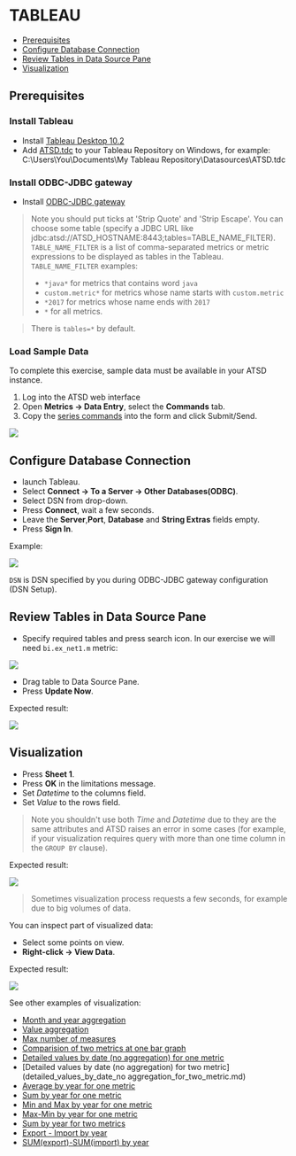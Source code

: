 # TABLEAU

- [Prerequisites](#prerequisites)
- [Configure Database Connection](#configure-database-connection)
- [Review Tables in Data Source Pane](#review-tables-in-data-source-pane)
- [Visualization](#visualization)

## Prerequisites

### Install Tableau

- Install [Tableau Desktop 10.2](https://www.tableau.com/support/releases/desktop/10.2) 
- Add [ATSD.tdc](resources/ATSD.tdc) to your Tableau Repository on Windows, for example: C:\Users\You\Documents\My Tableau Repository\Datasources\ATSD.tdc

### Install ODBC-JDBC gateway
- Install [ODBC-JDBC gateway](../odbc/README.md)  
> Note you should put ticks at 'Strip Quote' and 'Strip Escape'. 
> You can choose some table (specify a JDBC URL like jdbc:atsd://ATSD_HOSTNAME:8443;tables=TABLE_NAME_FILTER).
> `TABLE_NAME_FILTER` is a list of comma-separated metrics or metric expressions to be displayed as tables in the Tableau.
> `TABLE_NAME_FILTER` examples:
>  - `*java*` for metrics that contains word `java`
>  - `custom.metric*` for metrics whose name starts with `custom.metric`
>  - `*2017` for metrics whose name ends with `2017`
>  - `*` for all metrics.

> There is `tables=*` by default.

### Load Sample Data

To complete this exercise, sample data must be available in your ATSD instance.

1. Log into the ATSD web interface
2. Open **Metrics -> Data Entry**, select the **Commands** tab.
3. Copy the [series commands](resources/commands.txt) into the form and click Submit/Send.

![](images/metrics_entry.png)



## Configure Database Connection

- launch Tableau.
- Select **Connect -> To a Server -> Other Databases(ODBC)**.
- Select DSN from drop-down.
- Press **Connect**, wait a few seconds.
- Leave the **Server**,**Port**, **Database** and **String Extras** fields empty.
- Press **Sign In**.

Example:

![](images/configure_connection.png)

`DSN` is DSN specified by you during ODBC-JDBC gateway configuration (DSN Setup).

## Review Tables in Data Source Pane

- Specify required tables and press search icon. In our exercise we will need `bi.ex_net1.m` metric:

![](images/search.png)  

- Drag table to Data Source Pane.
- Press **Update Now**.

Expected result:

![](images/update_now1.png)


## Visualization

- Press **Sheet 1**.
- Press **OK** in the limitations message.
- Set _Datetime_ to the columns field.
- Set _Value_ to the rows field.

> Note you shouldn't use both _Time_ and _Datetime_ due to they are the same attributes and ATSD raises an error in some cases (for example, if your visualization requires query with more than one time column in the `GROUP BY` clause).
 

Expected result:

![](images/sum_year.png)


> Sometimes visualization process requests a few seconds, for example due to big volumes of data.

You can inspect part of visualized data:
- Select some points on view.
- **Right-click -> View Data**.

Expected result:

![](images/summary1.png)

See other examples of visualization:

- [Month and year aggregation](month_and_year_aggregation.md)
- [Value aggregation](value_aggregation.md)
- [Max number of measures](max_number_of_measures.md)
- [Comparision of two metrics at one bar graph](comparision_of_two_metrics_at_one_bar_graph.md)
- [Detailed values by date (no aggregation) for one metric](detailed_values_by_date_for_one_metric.md)
- [Detailed values by date (no aggregation) for two metric](detailed_values_by_date_no aggregation_for_two_metric.md)
- [Average by year for one metric](average_by_year_for_one_metric.md)
- [Sum by year for one metric](sum_by_year_for_one_metric.md)
- [Min and Max by year for one metric](min_and_max_by_year_for_one_metric.md)
- [Max-Min by year for one metric](max-min_by_year_for_one_metric.md)
- [Sum by year for two metrics](sum_by_year_for_two_metrics.md)
- [Export - Import by year](export-import_by_year.md)
- [SUM(export)-SUM(import) by year](sum(export)-sum(import)_by_year.md)